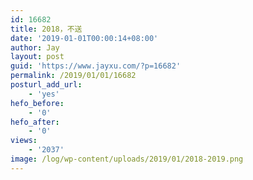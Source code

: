 ```yaml
---
id: 16682
title: 2018，不送
date: '2019-01-01T00:00:14+08:00'
author: Jay
layout: post
guid: 'https://www.jayxu.com/?p=16682'
permalink: /2019/01/01/16682
posturl_add_url:
    - 'yes'
hefo_before:
    - '0'
hefo_after:
    - '0'
views:
    - '2037'
image: /log/wp-content/uploads/2019/01/2018-2019.png
---
```


<!-- wp:paragraph -->
<p></p>
<!-- /wp:paragraph -->

<!-- wp:image {"id":16683,"linkDestination":"media"} -->
<figure class="wp-block-image"><a href="https://www.jayxu.com/log/wp-content/uploads/2019/01/2018-2019.png"><img src="https://www.jayxu.com/log/wp-content/uploads/2019/01/2018-2019.png" alt="" class="wp-image-16683"/></a></figure>
<!-- /wp:image -->